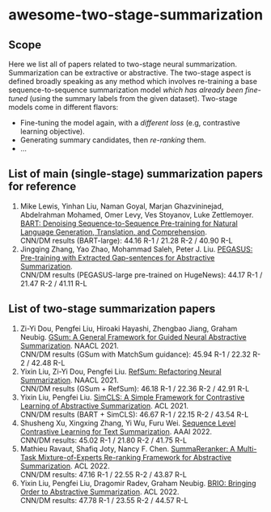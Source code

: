 # awesome-two-stage-summarization

## Scope
Here we list all of papers related to two-stage neural summarization. Summarization can be extractive or abstractive. The two-stage aspect is defined broadly speaking as any method which involves re-training a base sequence-to-sequence summarization model *which has already been fine-tuned* (using the summary labels from the given dataset). Two-stage models come in different flavors:
* Fine-tuning the model again, with a *different loss* (e.g, contrastive learning objective).
* Generating summary candidates, then *re-ranking* them. 
* ...

## List of main (single-stage) summarization papers for reference
1. Mike Lewis, Yinhan Liu, Naman Goyal, Marjan Ghazvininejad, Abdelrahman Mohamed, Omer Levy, Ves Stoyanov, Luke Zettlemoyer. [BART: Denoising Sequence-to-Sequence Pre-training for Natural Language Generation, Translation, and Comprehension](https://arxiv.org/pdf/1910.13461.pdf).  
CNN/DM results (BART-large): 44.16 R-1 / 21.28 R-2 / 40.90 R-L
2. Jingqing Zhang, Yao Zhao, Mohammad Saleh, Peter J. Liu. [PEGASUS: Pre-training with Extracted Gap-sentences for Abstractive Summarization](https://arxiv.org/pdf/1912.08777.pdf).  
CNN/DM results (PEGASUS-large pre-trained on HugeNews): 44.17 R-1 / 21.47 R-2 / 41.11 R-L

## List of two-stage summarization papers
1. Zi-Yi Dou, Pengfei Liu, Hiroaki Hayashi, Zhengbao Jiang, Graham Neubig. [GSum: A General Framework for Guided Neural Abstractive Summarization](https://arxiv.org/pdf/2010.08014.pdf). NAACL 2021.  
CNN/DM results (GSum with MatchSum guidance): 45.94 R-1 / 22.32 R-2 / 42.48 R-L
2. Yixin Liu, Zi-Yi Dou, Pengfei Liu. [RefSum: Refactoring Neural Summarization](https://arxiv.org/pdf/2104.07210.pdf). NAACL 2021.  
CNN/DM results (GSum + RefSum): 46.18 R-1 / 22.36 R-2 / 42.91 R-L
3. Yixin Liu, Pengfei Liu. [SimCLS: A Simple Framework for Contrastive Learning of Abstractive Summarization](https://arxiv.org/pdf/2106.01890.pdf). ACL 2021.  
CNN/DM results (BART + SimCLS): 46.67 R-1 / 22.15 R-2 / 43.54 R-L
4. Shusheng Xu, Xingxing Zhang, Yi Wu, Furu Wei. [Sequence Level Contrastive Learning for Text Summarization](https://arxiv.org/pdf/2109.03481.pdf). AAAI 2022.  
CNN/DM results: 45.02 R-1 / 21.80 R-2 / 41.75 R-L
5. Mathieu Ravaut, Shafiq Joty, Nancy F. Chen. [SummaReranker: A Multi-Task Mixture-of-Experts Re-ranking Framework for Abstractive Summarization](https://arxiv.org/pdf/2203.06569.pdf). ACL 2022.  
CNN/DM results: 47.16 R-1 / 22.55 R-2 / 43.87 R-L
6. Yixin Liu, Pengfei Liu, Dragomir Radev, Graham Neubig. [BRIO: Bringing Order to Abstractive Summarization](https://arxiv.org/pdf/2203.16804.pdf). ACL 2022.  
CNN/DM results: 47.78 R-1 / 23.55 R-2 / 44.57 R-L
